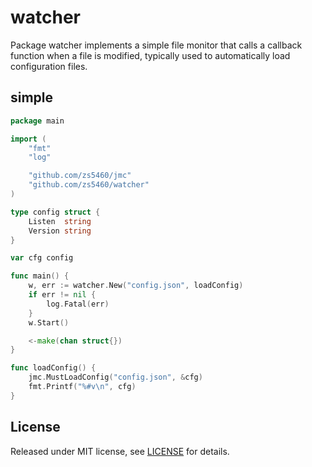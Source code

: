 # watcher

Package watcher implements a simple file monitor that calls a callback function when a file is modified, typically used to automatically load configuration files.

## simple

```go
package main

import (
	"fmt"
	"log"

	"github.com/zs5460/jmc"
	"github.com/zs5460/watcher"
)

type config struct {
	Listen  string
	Version string
}

var cfg config

func main() {
	w, err := watcher.New("config.json", loadConfig)
	if err != nil {
		log.Fatal(err)
	}
	w.Start()

	<-make(chan struct{})
}

func loadConfig() {
	jmc.MustLoadConfig("config.json", &cfg)
	fmt.Printf("%#v\n", cfg)
}

```

## License

Released under MIT license, see [LICENSE](LICENSE) for details.